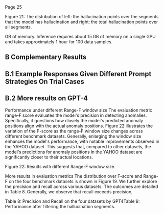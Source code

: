 Page 25

<!-- image -->

Figure 21: The distribution of left: the hallucination points over the segments that the model has hallucination and right: the total hallucination points over all segments.

<!-- image -->

GB of memory. Inference requires about 15 GB of memory on a single GPU and takes approximately 1 hour for 100 data samples.

## B Complementary Results

## B.1 Example Responses Given Different Prompt Strategies On Trial Cases

## B.2 More results on GPT-4

Performance under different Range-F window size The evaluation metric range-F score evaluates the model's precision in detecting anomalies. Specifically, it questions how closely the model's predicted anomaly positions align with the actual anomaly positions. Figure 22 illustrates the variation of the F-score as the range-F window size changes across different benchmark datasets. Generally, enlarging the window size enhances the model's performance, with notable improvements observed in the YAHOO dataset. This suggests that, compared to other datasets, the model's predictions for anomaly positions in the YAHOO dataset are significantly closer to their actual locations.

Figure 22: Results with different Range-F window size.

<!-- image -->

More results in evaluation metrics The distribution over F-score and Range-F on the four benchmark datasets is shown in Figure 19. We further explore the precision and recall across various datasets. The outcomes are detailed in Table 8. Generally, we observe that recall exceeds precision,

Table 8: Precision and Recall on the four datasets by GPT4Table 9: Performance after filtering the hallucination segments.